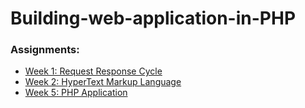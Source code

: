 # Building-web-application-in-PHP

### Assignments:

*  [Week 1: Request Response Cycle](https://github.com/Rani-dha/Building-web-application-in-PHP/blob/d9e9fcf52edfef2fad3de65abf02c9507f001451/Week%201%20Request%20Response%20cycle/Request%20Response%20Cycle.txt)
*  [Week 2: HyperText Markup Language](https://github.com/Rani-dha/Building-web-application-in-PHP/tree/main/Week%202%20Hypertext-markup-language)
*  [Week 5: PHP Application](https://github.com/Rani-dha/Building-web-application-in-PHP/tree/main/Week%205%20First%20PHP%20Application)

